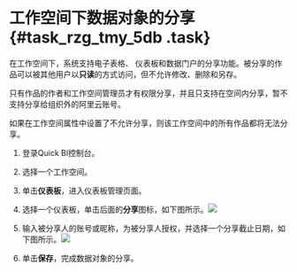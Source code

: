 # 工作空间下数据对象的分享 {#task_rzg_tmy_5db .task}

在工作空间下，系统支持电子表格、 仪表板和数据门户的分享功能。被分享的作品可以被其他用户以**只读**的方式访问，但不允许修改、删除和另存。

只有作品的作者和工作空间管理员才有权限分享，并且只支持在空间内分享，暂不支持分享给组织外的阿里云账号。

如果在工作空间属性中设置了不允许分享，则该工作空间中的所有作品都将无法分享。

1.   登录Quick BI控制台。 
2.   选择一个工作空间。 
3.   单击**仪表板**，进入仪表板管理页面。 
4.   选择一个仪表板，单击后面的**分享**图标，如下图所示。![](http://static-aliyun-doc.oss-cn-hangzhou.aliyuncs.com/assets/img/9171/1509_zh-CN.png)

 
5.   输入被分享人的账号或昵称，为被分享人授权，并选择一个分享截止日期，如下图所示。![](http://static-aliyun-doc.oss-cn-hangzhou.aliyuncs.com/assets/img/9171/1512_zh-CN.png)

 
6.   单击**保存**，完成数据对象的分享。 

